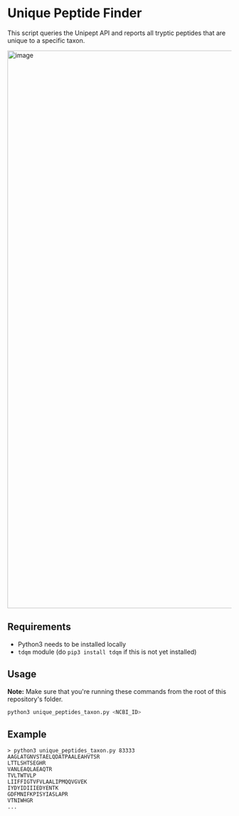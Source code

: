 # Unique Peptide Finder
This script queries the Unipept API and reports all tryptic peptides that are unique to a specific taxon.

<img width="1250" alt="image" src="https://github.com/unipept/unique-peptide-finder/assets/9608686/ebf60781-83b7-475b-81bc-548e89cb1d62">

## Requirements
* Python3 needs to be installed locally
* `tdqm` module (do `pip3 install tdqm` if this is not yet installed)

## Usage
**Note:** Make sure that you're running these commands from the root of this repository's folder.

```python
python3 unique_peptides_taxon.py <NCBI_ID>
```

## Example
```
> python3 unique_peptides_taxon.py 83333
AAGLATGNVSTAELQDATPAALEAHVTSR
LTTLSHTSEGHR
VANLEAQLAEAQTR
TVLTWTVLP
LIIFFIGTVFVLAALIPMQQVGVEK
IYDYIDIIIEDYENTK
GDFMNIFKPISYIASLAPR
VTNIWHGR
...
```
